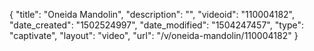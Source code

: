 {
    "title": "Oneida Mandolin",
    "description": "",
    "videoid": "110004182",
    "date_created": "1502524997",
    "date_modified": "1504247457",
    "type": "captivate",
    "layout": "video",
    "url": "\/v\/oneida-mandolin\/110004182"
}